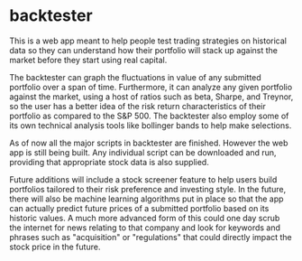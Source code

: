# backtester  
This is a web app meant to help people test trading strategies on historical data so they can understand how their portfolio will stack up 
against the market before they start using real capital. 

The backtester can graph the fluctuations in value of any submitted portfolio over a span of time.
Furthermore, it can analyze any given portfolio against the market, using a host of ratios such as beta,
Sharpe, and Treynor, so the user has a better idea of the risk return characteristics of their portfolio as compared to 
the S&P 500. The backtester also employ some of its own technical analysis tools like bollinger bands to help make selections.

As of now all the major scripts in backtester are finished. However the web app is still being built. Any individual script can be downloaded and
run, providing that appropriate stock data is also supplied. 

Future additions will include a stock screener feature to help users build portfolios tailored to their risk preference and investing style. 
In the future, there will also be machine learning algorithms put in place so that the app can actually predict future prices of a 
submitted portfolio based on its historic values. A much more advanced form of this could one day scrub the internet for news relating to that 
company and look for keywords and phrases such as "acquisition" or "regulations" that could directly impact the stock price in the future. 


